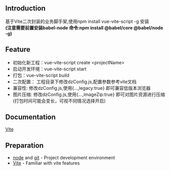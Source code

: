 ## Introduction

基于Vite二次封装的业务脚手架,使用npm install vue-vite-script -g 安装<br />
**(注意需要前置安装babel-node 命令:npm install @babel/core @babel/node -g)**

## Feature
- 初始化新工程：vue-vite-script create &lt;projectName>
- 启动开发环境：vue-vite-script start
- 打包：vue-vite-script build
- 二次配置： 工程目录下修改dzConfig.js,配置参数参考vite文档 
- 兼容性: 修改dzConfig.js,使用{...,legacy:true} 即可兼容低版本浏览器
- 图片压缩: 修改dzConfig.js,使用{...,imageZip:true} 即可对图片资源进行压缩
  (打包时间可能会变长，可视不同情况选择开启)

## Documentation

[Vite](https://vitejs.dev/)

## Preparation

- [node](http://nodejs.org/) and [git](https://git-scm.com/) - Project development environment
- [Vite](https://vitejs.dev/) - Familiar with vite features